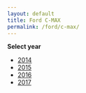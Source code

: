 ```yaml
---
layout: default
title: Ford C-MAX
permalink: /ford/c-max/
---
```

**Select year**

- [2014](/ford/c-max/2014/)
- [2015](/ford/c-max/2015/)
- [2016](/ford/c-max/2016/)
- [2017](/ford/c-max/2017/)